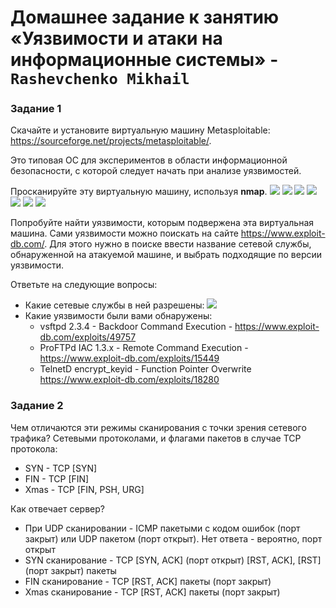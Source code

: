# Домашнее задание к занятию «Уязвимости и атаки на информационные системы» - `Rashevchenko Mikhail`

### Задание 1

Скачайте и установите виртуальную машину Metasploitable: https://sourceforge.net/projects/metasploitable/.

Это типовая ОС для экспериментов в области информационной безопасности, с которой следует начать при анализе уязвимостей.

Просканируйте эту виртуальную машину, используя **nmap**.
![](https://github.com/mrashevchenko/gitlab-hw/blob/13-01/img/hw130101.PNG?raw=true)
![](https://github.com/mrashevchenko/gitlab-hw/blob/13-01/img/hw1301011.PNG?raw=true)
![](https://github.com/mrashevchenko/gitlab-hw/blob/13-01/img/hw13010111.PNG?raw=true)
![](https://github.com/mrashevchenko/gitlab-hw/blob/13-01/img/hw130101111.PNG?raw=true)
![](https://github.com/mrashevchenko/gitlab-hw/blob/13-01/img/hw1301011111.PNG?raw=true)
![](https://github.com/mrashevchenko/gitlab-hw/blob/13-01/img/hw13010111111.PNG?raw=true)
![](https://github.com/mrashevchenko/gitlab-hw/blob/13-01/img/hw130101111111.PNG?raw=true)

Попробуйте найти уязвимости, которым подвержена эта виртуальная машина.
Сами уязвимости можно поискать на сайте https://www.exploit-db.com/.
Для этого нужно в поиске ввести название сетевой службы, обнаруженной на атакуемой машине, и выбрать подходящие по версии уязвимости.

Ответьте на следующие вопросы:

- Какие сетевые службы в ней разрешены:
  ![](https://github.com/mrashevchenko/gitlab-hw/blob/13-01/img/hw130100.PNG?raw=true)
- Какие уязвимости были вами обнаружены:
  - vsftpd 2.3.4 - Backdoor Command Execution - https://www.exploit-db.com/exploits/49757
  - ProFTPd IAC 1.3.x - Remote Command Execution - https://www.exploit-db.com/exploits/15449
  - TelnetD encrypt_keyid - Function Pointer Overwrite https://www.exploit-db.com/exploits/18280 

### Задание 2

Чем отличаются эти режимы сканирования с точки зрения сетевого трафика?
Сетевыми протоколами, и флагами пакетов в случае TCP протокола:
 - SYN - TCP [SYN]
 - FIN - TCP [FIN]
 - Xmas - TCP [FIN, PSH, URG]

Как отвечает сервер?
- При UDP сканировании - ICMP пакетыми с кодом ошибок (порт закрыт) или UDP пакетом (порт открыт). Нет ответа - вероятно, порт открыт
- SYN сканирование - TCP [SYN, ACK] (порт открыт) [RST, ACK], [RST] (порт закрыт) пакеты
- FIN сканирование - TCP [RST, ACK] пакеты (порт закрыт)
- Xmas сканирование - TCP [RST, ACK] пакеты (порт закрыт)
   
